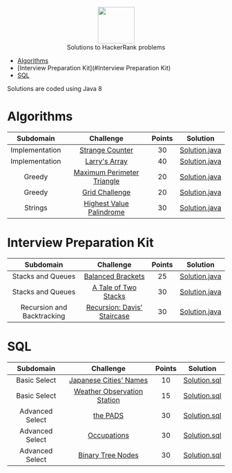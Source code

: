 <p align="center">
    <a href="https://www.hackerrank.com/RodneyShag">
        <img height=85 src="https://d3keuzeb2crhkn.cloudfront.net/hackerrank/assets/styleguide/logo_wordmark-f5c5eb61ab0a154c3ed9eda24d0b9e31.svg">
    </a>
    <br> Solutions to HackerRank problems
</p>

* [Algorithms](#Algorithms)
* [Interview Preparation Kit](#Interview Preparation Kit)
* [SQL](#SQL)

Solutions are coded using Java 8


# Algorithms

|  Subdomain  |                                                Challenge                                               | Points |                                                                         Solution                                                                           |
|:-----------:|:------------------------------------------------------------------------------------------------------:|:------:|:----------------------------------------------------------------------------------------------------------------------------------------------------------:|
| Implementation | [Strange Counter](https://www.hackerrank.com/challenges/strange-code/problem)                                             |   30   | [Solution.java](https://github.com/djurasze/HackerRank_solutions_java/blob/master/algorithms/implementation/strange_counter/Solution.java)                        |
| Implementation | [Larry's Array](https://www.hackerrank.com/challenges/larrys-array/problem)                                             |   40   | [Solution.java](https://github.com/djurasze/HackerRank_solutions_java/blob/master/algorithms/implementation/larrys_array/Solution.java)                        |
| Greedy | [Maximum Perimeter Triangle](https://www.hackerrank.com/challenges/maximum-perimeter-triangle/problem)                                             |   20   | [Solution.java](https://github.com/djurasze/HackerRank_solutions_java/blob/master/algorithms/greedy/maximum_perimeter_triangle/Solution.java)                        |
| Greedy | [Grid Challenge](https://www.hackerrank.com/challenges/grid-challenge/problem)                                             |   20   | [Solution.java](https://github.com/djurasze/HackerRank_solutions_java/blob/master/algorithms/greedy/grid_challenge/Solution.java)                        |
| Strings | [Highest Value Palindrome](https://www.hackerrank.com/challenges/richie-rich/problem)                                             |   30   | [Solution.java](https://github.com/djurasze/HackerRank_solutions_java/blob/master/algorithms/strings/highest_value_palindrome/Solution.java)                        |

# Interview Preparation Kit

|  Subdomain  |                                                Challenge                                               | Points |                                                                         Solution                                                                           |
|:-----------:|:------------------------------------------------------------------------------------------------------:|:------:|:----------------------------------------------------------------------------------------------------------------------------------------------------------:|
| Stacks and Queues | [Balanced Brackets](https://www.hackerrank.com/challenges/balanced-brackets/problem?h_l=interview&playlist_slugs%5B%5D=interview-preparation-kit&playlist_slugs%5B%5D=stacks-queues)                                             |   25   | [Solution.java](https://github.com/djurasze/HackerRank_solutions_java/blob/master/interview_preparation_kit/stacks_and_queues/balanced_brackets/Solution.java)                        |
| Stacks and Queues | [A Tale of Two Stacks](https://www.hackerrank.com/challenges/ctci-queue-using-two-stacks/problem?h_l=interview&playlist_slugs%5B%5D=interview-preparation-kit&playlist_slugs%5B%5D=stacks-queues&h_r=next-challenge&h_v=zen)                                             |   30   | [Solution.java](https://github.com/djurasze/HackerRank_solutions_java/blob/master/interview_preparation_kit/stacks_and_queues/a_tale_of_two_stacks/Solution.java)                        |
| Recursion and Backtracking | [Recursion: Davis' Staircase](https://www.hackerrank.com/challenges/ctci-recursive-staircase/problem?h_l=interview&playlist_slugs%5B%5D=interview-preparation-kit&playlist_slugs%5B%5D=recursion-backtracking)                                             |   30   | [Solution.java](https://github.com/djurasze/HackerRank_solutions_java/blob/master/interview_preparation_kit/recursion_and_backtracking/recursion_davis_staircase/Solution.java)                        |


# SQL

|  Subdomain  |                                                Challenge                                               | Points |                                                                         Solution                                                                           |
|:-----------:|:------------------------------------------------------------------------------------------------------:|:------:|:----------------------------------------------------------------------------------------------------------------------------------------------------------:|
| Basic Select | [Japanese Cities' Names](https://www.hackerrank.com/challenges/japanese-cities-name/problem)                                             |   10   | [Solution.sql](https://github.com/djurasze/HackerRank_solutions_java/blob/master/sql/basic_select/japanese_cities_names/Solution.sql)                        |
| Basic Select | [Weather Observation Station](https://www.hackerrank.com/challenges/weather-observation-station-1/problem?h_r=next-challenge&h_v=zen)                                             |   15   | [Solution.sql](https://github.com/djurasze/HackerRank_solutions_java/blob/master/sql/basic_select/weather_observation_station_1/Solution.sql)                        |
| Advanced Select | [the PADS](https://www.hackerrank.com/challenges/the-pads/problem)                                             |   30   | [Solution.sql](https://github.com/djurasze/HackerRank_solutions_java/blob/master/sql/advanced_select/the_pads/Solution.sql)                        |
| Advanced Select | [Occupations](https://www.hackerrank.com/challenges/occupations/problem)                                             |   30   | [Solution.sql](https://github.com/djurasze/HackerRank_solutions_java/blob/master/sql/advanced_select/occupations/Solution.sql)                        |
| Advanced Select | [Binary Tree Nodes](https://www.hackerrank.com/challenges/binary-search-tree-1/problem)                                             |   30   | [Solution.sql](https://github.com/djurasze/HackerRank_solutions_java/blob/master/sql/advanced_select/binary_tree_nodes/Solution.sql)                        |

